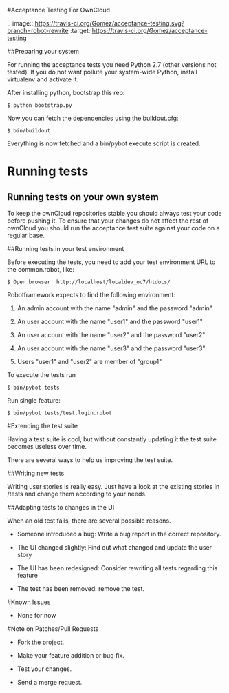 #Acceptance Testing For OwnCloud

.. image:: https://travis-ci.org/Gomez/acceptance-testing.svg?branch=robot-rewrite
    :target: https://travis-ci.org/Gomez/acceptance-testing

##Preparing your system

For running the acceptance tests you need Python 2.7 (other versions not tested). If you do not want pollute your
system-wide Python, install virtualenv and activate it.

After installing python, bootstrap this rep:

    $ python bootstrap.py

Now you can fetch the dependencies using the buildout.cfg:

    $ bin/buildout

Everything is now fetched and a bin/pybot execute script is created.

# Running tests

## Running tests on your own system

To keep the ownCloud repositories stable you should always test your code
before pushing it. To ensure that your changes do not affect the rest of
ownCloud you should run the acceptance test suite against your code on a
regular base.

##Running tests in your test environment

Before executing the tests, you need to add your test environment URL to the common.robot, like:

    $ Open browser  http://localhost/localdev_oc7/htdocs/

Robotframework expects to find the following environment:

1. An admin account with the name "admin" and the password "admin"

1. An user account with the name "user1" and the password "user1"

1. An user account with the name "user2" and the password "user2"

1. An user account with the name "user3" and the password "user3"

1. Users "user1" and "user2" are member of "group1"

To execute the tests run

    $ bin/pybot tests

Run single feature:

    $ bin/pybot tests/test.login.robot


#Extending the test suite

Having a test suite is cool, but without constantly updating it the test suite 
becomes useless over time.

There are several ways to help us improving the test suite.

##Writing new tests

Writing user stories is really easy. Just have a look at the existing stories
in /tests and change them according to your needs.

##Adapting tests to changes in the UI

When an old test fails, there are several possible reasons.

* Someone introduced a bug: Write a bug report in the correct repository.

* The UI changed slightly: Find out what changed and update the user story

* The UI has been redesigned: Consider rewriting all tests regarding this
  feature

* The test has been removed: remove the test.

#Known Issues

* None for now

#Note on Patches/Pull Requests

* Fork the project.

* Make your feature addition or bug fix.

* Test your changes.

* Send a merge request.
